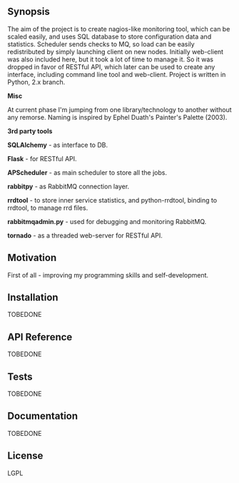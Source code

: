 ## Synopsis

The aim of the project is to create nagios-like monitoring tool, which can be
scaled easily, and uses SQL database to store configuration data and
statistics. Scheduler sends checks to MQ, so load can be easily redistributed by
simply launching client on new nodes.
Initially web-client was also included here, but it took a lot of time to
manage it. So it was dropped in favor of RESTful API, which later can be
used to create any interface, including command line tool and web-client.
Project is written in Python, 2.x branch.

**Misc**

At current phase I'm jumping from one library/technology to another without any
remorse.
Naming is inspired by Ephel Duath's Painter's Palette (2003).

**3rd party tools**

__SQLAlchemy__ - as interface to DB.

__Flask__ - for RESTful API.

__APScheduler__ - as main scheduler to store all the jobs.

__rabbitpy__ - as RabbitMQ connection layer.

__rrdtool__ - to store inner service statistics, and python-rrdtool, binding to
rrdtool, to manage rrd files.

__rabbitmqadmin.py__ - used for debugging and monitoring RabbitMQ.

__tornado__ - as a threaded web-server for RESTful API.

## Motivation

First of all - improving my programming skills and self-development.

## Installation

TOBEDONE

## API Reference

TOBEDONE

## Tests

TOBEDONE

## Documentation

TOBEDONE

## License

LGPL
